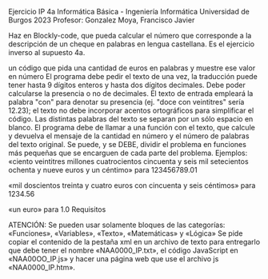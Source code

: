 Ejercicio IP 4a Informática Básica - Ingeniería Informática Universidad de Burgos 2023 
Profesor: Gonzalez Moya, Francisco Javier

Haz en  Blockly-code, que pueda calcular el número que corresponde a la descripción de un cheque en palabras en lengua castellana. Es el ejercicio inverso al supuesto 4a. 

un código que pida una cantidad de euros en palabras y muestre ese valor en número
El programa debe pedir el texto de una vez, la traducción puede tener hasta 9 dígitos enteros y hasta dos dígitos decimales. Debe poder calcularse la presencia o no de decimales. El texto de entrada empleará la palabra "con" para denotar su presencia (ej. "doce con veintitres" sería 12.23); el texto no debe incorporar acentos ortográficos para simplificar el código. Las distintas palabras del texto se separan por un sólo espacio en blanco.
El programa debe de llamar a una función con el texto, que calcule y devuelva el mensaje de la cantidad en número y el número de palabras del texto original.
Se puede, y se DEBE, dividir el problema en funciones más pequeñas que se encarguen de cada parte del problema.
Ejemplos:
 «ciento veintitres millones cuatrocientos cincuenta y seis mil setecientos ochenta y nueve euros y un céntimo» para 123456789.01
 
«mil doscientos treinta y cuatro euros con cincuenta y seis céntimos» para 1234.56
 
«un euro» para 1.0
Requisitos

ATENCIÓN: Se pueden usar solamente bloques de las categorías:
«Funciones»,
«Variables»,
«Texto»,
«Matemáticas» y
«Lógica»
Se pide copiar el contenido de la pestaña xml en un archivo de texto para entregarlo que debe tener el nombre «NAA0000_IP.txt»,
el código JavaScript en «NAA00OO_IP.js» y hacer una página web que use el archivo js «NAA0000_IP.htm».
